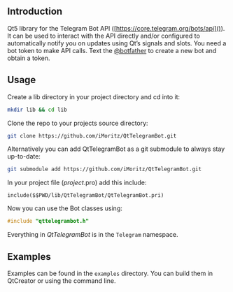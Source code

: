 ## Introduction
Qt5 library for the Telegram Bot API ([https://core.telegram.org/bots/api]()).
It can be used to interact with the API directly and/or configured to automatically notify you on updates using Qt’s signals and slots.
You need a bot token to make API calls. Text the [@botfather](https://telegram.me/BotFather) to create a new bot and obtain a token.

## Usage
Create a lib directory in your project directory and cd into it:
```sh
mkdir lib && cd lib
```

Clone the repo to your projects source directory:
```bash
git clone https://github.com/iMoritz/QtTelegramBot.git
```

Alternatively you can add QtTelegramBot as a git submodule to always stay up-to-date:
```bash
git submodule add https://github.com/iMoritz/QtTelegramBot.git
```

In your project file (*project*.pro) add this include:
```qmake
include($$PWD/lib/QtTelegramBot/QtTelegramBot.pri)
```

Now you can use the Bot classes using:
```c++
#include "qttelegrambot.h"
```
    

Everything in *QtTelegramBot* is in the `Telegram` namespace.


## Examples
Examples can be found in the `examples` directory. You can build them in QtCreator or using the command line.
